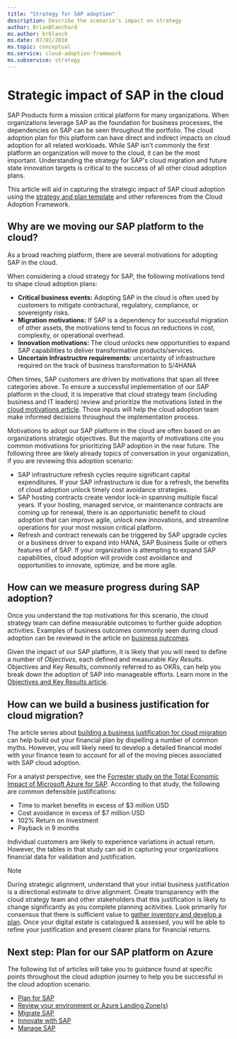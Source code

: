 ```yaml
---
title: "Strategy for SAP adoption"
description: Describe the scenario's impact on strategy
author: BrianBlanchard
ms.author: brblanch
ms.date: 07/01/2010
ms.topic: conceptual
ms.service: cloud-adoption-framework
ms.subservice: strategy
---
```


# Strategic impact of SAP in the cloud

SAP Products form a mission critical platform for many organizations. When organizations leverage SAP as the foundation for business processes, the dependencies on SAP can be seen throughout the portfolio. The cloud adoption plan for this platform can have direct and indirect impacts on cloud adoption for all related workloads. While SAP isn't commonly the first platform an organization will move to the cloud, it can be the most important. Understanding the strategy for SAP's cloud migration and future state innovation targets is critical to the success of all other cloud adoption plans.

This article will aid in capturing the strategic impact of SAP cloud adoption using the [strategy and plan template](https://raw.githubusercontent.com/microsoft/CloudAdoptionFramework/master/plan/cloud-adoption-framework-strategy-and-plan-template.docx) and other references from the Cloud Adoption Framework.

## Why are we moving our SAP platform to the cloud?

As a broad reaching platform, there are several motivations for adopting SAP in the cloud. 

When considering a cloud strategy for SAP, the following motivations tend to shape cloud adoption plans:

- **Critical business events:** Adopting SAP in the cloud is often used by customers to mitigate contractural, regulatory, compliance, or sovereignty risks.
- **Migration motivations:** If SAP is a dependency for successful migration of other assets, the motivations tend to focus on reductions in cost, complexity, or operational overhead.
- **Innovation motivations:** The cloud unlocks new opportunities to expand SAP capabilities to deliver transformative products/services.
- **Uncertain Infrastructre requirements:** uncertainty of infrastructure required on the track of business transformation to S/4HANA

Often times, SAP customers are driven by motivations that span all three categories above. To ensure a successful implementation of our SAP platform in the cloud, it is imperative that cloud strategy team (including business and IT leaders) review and prioritize the motivations listed in the [cloud motivations article](https://docs.microsoft.com/azure/cloud-adoption-framework/strategy/motivations.md). Those inputs will help the cloud adoption team make informed decisions throughout the implementation process.

Motivations to adopt our SAP platform in the cloud are often based on an organizations strategic objectives. But the majority of motivations cite you common motivations for prioritizing SAP adoption in the near future. The following three are likely already topics of conversation in your organization, if you are reviewing this adoption scenario:

- SAP infrastructure refresh cycles require significant capital expenditures. If your SAP infrastructure is due for a refresh, the benefits of cloud adoption unlock timely cost avoidance strategies. 
- SAP hosting contracts create vendor lock-in spanning multiple fiscal years. If your hosting, managed service, or maintenance contracts are coming up for renewal, there is an opportunistic benefit to cloud adoption that can improve agile, unlock new innovations, and streamline operations for your most mission critical platform.
- Refresh and contract renewals can be triggered by SAP upgrade cycles or a business driver to expand into HANA, SAP Business Suite or others features of of SAP. If your organization is attempting to expand SAP capabilities, cloud adoption will provide cost avoidance and opportunities to innovate, optimize, and be more agile.

## How can we measure progress during SAP adoption?

Once you understand the top motivations for this scenario, the cloud strategy team can define measurable outcomes to further guide adoption activities. Examples of business outcomes commonly seen during cloud adoption can be reviewed in the article on [business outcomes](https://docs.microsoft.com/azure/cloud-adoption-framework/strategy/business-outcomes/).

Given the impact of our SAP platform, it is likely that you will need to define a number of *Objectives*, each defined and measurable *Key Results*. Objectives and Key Results, commonly referred to as OKRs, can help you break down the adoption of SAP into manageable efforts. Learn more in the [Objectives and Key Results article](https://docs.microsoft.com/azure/cloud-adoption-framework/strategy/business-outcomes/okr.md).

## How can we build a business justification for cloud migration?

The article series about [building a business justification for cloud migration](https://docs.microsoft.com/azure/cloud-adoption-framework/strategy/cloud-migration-business-case.md) can help build out your financial plan by dispelling a number of common myths. However, you will likely need to develop a detailed financial model with your finance team to account for all of the moving pieces associated with SAP cloud adoption.

For a analyst perspective, see the [Forrester study on the Total Economic Impact of Microsoft Azure for SAP](https://azure.microsoft.com/en-us/resources/sap-on-azure-forrester-tei/). According to that study, the following are common defensible justifications:

- Time to market benefits in excess of $3 million USD
- Cost avoidance in excess of $7 million USD
- 102% Return on Investment
- Payback in 9 months

Individual customers are likely to experience variations in actual return. However, the tables in that study can aid in capturing your organizations financial data for validation and justification.

> [!NOTE]
> During strategic alignment, understand that your initial business justification is a directional estimate to drive alignment. Create transparency with the cloud strategy team and other stakeholders that this justification is likely to change significantly as you complete planning acitivities. Look primarily for consensus that there is sufficient value to [gather inventory and develop a plan](./plan.md). Once your digital estate is catalogued & assessed, you will be able to refine your justification and present clearer plans for financial returns.

## Next step: Plan for our SAP platform on Azure

The following list of articles will take you to guidance found at specific points throughout the cloud adoption journey to help you be successful in the cloud adoption scenario.

- [Plan for SAP](./plan.md)
- [Review your environment or Azure Landing Zone(s)](./ready.md)
- [Migrate SAP](./migrate.md)
- [Innovate with SAP](./innovate.md)
- [Manage SAP](./manage.md)
